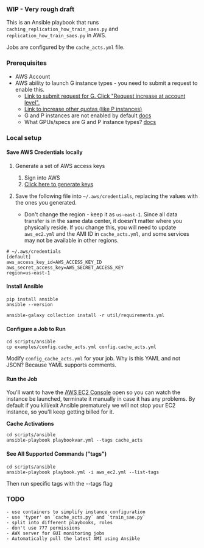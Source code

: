 ### WIP - Very rough draft

This is an Ansible playbook that runs `caching_replication_how_train_saes.py` and `replication_how_train_saes.py` in AWS.

Jobs are configured by the `cache_acts.yml` file.

### Prerequisites
- AWS Account
- AWS ability to launch G instance types - you need to submit a request to enable this.
  - [Link to submit request for G. Click "Request increase at account level".](https://us-east-1.console.aws.amazon.com/servicequotas/home/services/ec2/quotas/L-3819A6DF)
  - [Link to increase other quotas (like P instances)](https://us-east-1.console.aws.amazon.com/servicequotas/home/services/ec2/quotas)
  - G and P instances are not enabled by default [docs](https://docs.aws.amazon.com/AWSEC2/latest/UserGuide/ec2-resource-limits.html)
  - What GPUs/specs are G and P instance types? [docs](https://docs.aws.amazon.com/dlami/latest/devguide/gpu.html)


### Local setup

#### Save AWS Credentials locally
1) Generate a set of AWS access keys 
   1) Sign into AWS
   2) [Click here to generate keys](
	https://us-east-1.console.aws.amazon.com/iam/home?region=us-east-1#/security_credentials/access-key-wizard)

2) Save the following file into `~/.aws/credentials`, replacing the values with the ones you generated.
   - Don't change the region - keep it as `us-east-1`. Since all data transfer is in the same data center, it doesn't matter where you physically reside. If you change this, you will need to update `aws_ec2.yml` and the AMI ID in `cache_acts.yml`, and some services may not be available in other regions.

```
# ~/.aws/credentials
[default]
aws_access_key_id=AWS_ACCESS_KEY_ID
aws_secret_access_key=AWS_SECRET_ACCESS_KEY
region=us-east-1
```

#### Install Ansible

```
pip install ansible
ansible --version

ansible-galaxy collection install -r util/requirements.yml
```

#### Configure a Job to Run
```
cd scripts/ansible
cp examples/config.cache_acts.yml config.cache_acts.yml
```
Modify `config_cache_acts.yml` for your job. Why is this YAML and not JSON? Because YAML supports comments.

#### Run the Job

You'll want to have the [AWS EC2 Console](https://us-east-1.console.aws.amazon.com/ec2/home?region=us-east-1) open so you can watch the instance be launched, terminate it manually in case it has any problems. By default if you kill/exit Ansible prematurely we will not stop your EC2 instance, so you'll keep getting billed for it.


__Cache Activations__

```
cd scripts/ansible
ansible-playbook playbookvar.yml --tags cache_acts
```

#### See All Supported Commands ("tags")

```
cd scripts/ansible
ansible-playbook playbook.yml -i aws_ec2.yml --list-tags
```
Then run specific tags with the --tags flag

### TODO
    - use containers to simplify instance configuration
    - use 'typer' on `cache_acts.py` and `train_sae.py` 
    - split into different playbooks, roles
    - don't use 777 permissions
	- AWX server for GUI monitoring jobs
    - Automatically pull the latest AMI using Ansible